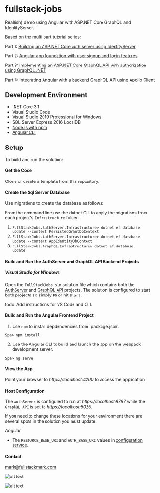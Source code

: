 # fullstack-jobs
Real(ish) demo using Angular with ASP.NET Core GraphQL and IdentityServer.

Based on the multi part tutorial series:

Part 1: [Building an ASP.NET Core auth server using IdentityServer](https://fullstackmark.com/post/22/build-an-authenticated-graphql-app-with-angular-aspnet-core-and-identityserver-part-1)

Part 2: [Angular app foundation with user signup and login features](https://fullstackmark.com/post/23/build-an-authenticated-graphql-app-with-angular-aspnet-core-and-identityserver-part-2)

Part 3: [Implementing an ASP.NET Core GraphQL API with authorization using GraphQL .NET](https://fullstackmark.com/post/24/build-an-authenticated-graphql-app-with-angular-aspnet-core-and-identityserver-part-3)

Part 4: [Integrating Angular with a backend GraphQL API using Apollo Client ](https://fullstackmark.com/post/25/build-an-authenticated-graphql-app-with-angular-aspnet-core-and-identityserver-part-4)


## Development Environment

- .NET Core 3.1
- Visual Studio Code
- Visual Studio 2019 Professional for Windows
- SQL Server Express 2016 LocalDB
- <a href="https://nodejs.org/en/download/" target="_blank">Node.js with npm</a>
- <a href="https://cli.angular.io/" target="_blank">Angular CLI</a>

## Setup

To build and run the solution:

#### Get the Code

Clone or create a template from this repository.

#### Create the Sql Server Database

Use migrations to create the database as follows:

From the command line use the dotnet CLI to apply the migrations from each project's `Infrastructure` folder.
1. <code>FullStackJobs.AuthServer.Infrastructure> dotnet ef database update --context PersistedGrantDbContext</code>
2. <code>FullStackJobs.AuthServer.Infrastructure> dotnet ef database update --context AppIdentityDbContext</code>
3. <code>FullStackJobs.GraphQL.Infrastructure> dotnet ef database update</code>
   
#### Build and Run the AuthServer and GraphQL API Backend Projects

##### Visual Studio for Windows

Open the `FullStackJobs.sln` solution file which contains both the [AuthServer](https://github.com/mmacneil/fullstack-jobs/tree/master/src/Backend/FullStackJobs.AuthServer) and [GraphQL API](https://github.com/mmacneil/fullstack-jobs/tree/master/src/Backend/FullStackJobs.GraphQL) projects.  The solution is configured to start both projects so simply `F5` or hit `Start`.

todo: Add instructions for VS Code and CLI.

#### Build and Run the Angular Frontend Project

1. Use `npm` to install depdendencies from `package.json'.
<pre><code>Spa> npm install</code></pre>

2. Use the Angular CLI to build and launch the app on the webpack development server.
<pre><code>Spa> ng serve</code></pre>

#### View the App

Point your browser to *https://localhost:4200* to access the application.

#### Host Configuration

The `AuthServer` is configured to run at *https://localhost:8787* while the `GraphQL API` is set to *https://localhost:5025*.

If you need to change these locations for your environment there are several spots in the solution you must update.

*Angular*
 
- The `RESOURCE_BASE_URI` and `AUTH_BASE_URI` values in [configuration service](https://github.com/mmacneil/fullstack-jobs/blob/master/s`rc/Frontend/Spa/src/app/core/services/config.service.ts). 

#### Contact

mark@fullstackmark.com
 
![alt text](https://raw.githubusercontent.com/mmacneil/fullstack-jobs/master/docs/img/angular-aspnet-core-job-application-flow.gif "Build an Authenticated GraphQL App with Angular, ASP.NET Core and IdentityServer")

![alt text](https://github.com/mmacneil/fullstack-jobs/blob/master/docs/img/angular-aspnet-core-job-edit-flow.gif "Build an Authenticated GraphQL App with Angular, ASP.NET Core and IdentityServer")
